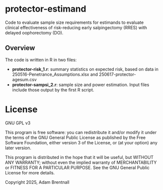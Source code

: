 # protector-estimand

Code to evaluate sample size requirements for estimands to evaluate clinical effectiveness of risk-reducing early salpingectomy (RRES) with delayed oophorectomy (DO).

## Overview 

The code is written in R in two files:

- **protector-risk_1.r**: summary statistics on expected risk, based on data in 250516-Penetrance_Assumptions.xlsx and 250617-protector-agesum.csv
- **protector-sampsi_2.r**: sample size and power estimation. Input files include those output by the first R script.

# License

GNU GPL v3

 This program is free software: you can redistribute it and/or modify it under the terms of the GNU General Public License as published by the Free Software Foundation, either version 3 of the License, or (at your option) any later version.

This program is distributed in the hope that it will be useful, but WITHOUT ANY WARRANTY; without even the implied warranty of MERCHANTABILITY or FITNESS FOR A PARTICULAR PURPOSE. See the GNU General Public License for more details.


Copyright 2025, Adam Brentnall

